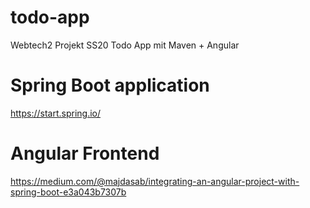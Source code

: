 # todo-app
Webtech2 Projekt SS20 Todo App mit Maven + Angular

# Spring Boot application
https://start.spring.io/

# Angular Frontend
https://medium.com/@majdasab/integrating-an-angular-project-with-spring-boot-e3a043b7307b
